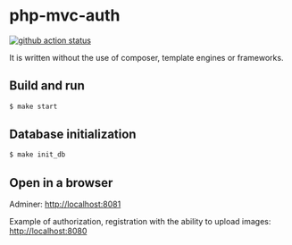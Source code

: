 # php-mvc-auth

[![github action status](https://github.com/rkozlov95/php-mvc-auth/workflows/master/badge.svg)](https://github.com/rkozlov95/php-mvc-auth/actions)

It is written without the use of composer, template engines or frameworks.

## Build and run

```sh
$ make start
```

## Database initialization

```sh
$ make init_db
```

## Open in a browser 

Adminer: [http://localhost:8081](http://localhost:8081)

Example of authorization, registration with the ability to upload images: [http://localhost:8080](http://localhost:8080)
